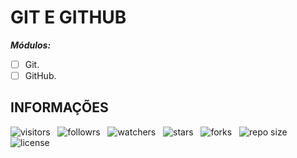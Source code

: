 # GIT E GITHUB

***Módulos:***

- [ ] Git.
- [ ] GitHub.

## INFORMAÇÕES

![visitors](https://visitor-badge.glitch.me/badge?page_id=Devsgeeknerd.git-e-github-zp "Total de Visitas")
&nbsp;
![followrs](https://img.shields.io/github/followers/Devsgeeknerd?style=social "Total de Seguidores")
&nbsp;
![watchers](https://img.shields.io/github/watchers/Devsgeeknerd/git-e-github-zp?style=social "Total de Observadores")
&nbsp;
![stars](https://img.shields.io/github/stars/Devsgeeknerd/git-e-github-zp?style=social "Total de Estrelas Recebidas")
&nbsp;
![forks](https://img.shields.io/github/forks/Devsgeeknerd/git-e-github-zp?style=social "Total de Forks")
&nbsp;
![repo size](https://img.shields.io/github/repo-size/Devsgeeknerd/git-e-github-zp?style=social "Tamanho do Repositório")
&nbsp;
![license](https://img.shields.io/github/license/Devsgeeknerd/git-e-github-zp?style=social "Licença do Repositório")

